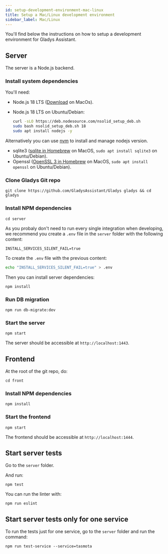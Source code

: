 ```yaml
---
id: setup-development-environment-mac-linux
title: Setup a Mac/Linux development environment
sidebar_label: Mac/Linux
---
```


You'll find below the instructions on how to setup a development environment for Gladys Assistant.

## Server

The server is a Node.js backend.

### Install system dependencies

You'll need:

- Node.js 18 LTS ([Download](https://nodejs.org/en/download/) on MacOs).
- Node.js 18 LTS on Ubuntu/Debian:

  ```bash
  curl -sLO https://deb.nodesource.com/nsolid_setup_deb.sh
  sudo bash nsolid_setup_deb.sh 18
  sudo apt install nodejs -y
  ```
Alternatively you can use [nvm](https://github.com/nvm-sh/nvm) to install and manage nodejs version.

- sqlite3 ([sqlite in Homebrew](https://formulae.brew.sh/formula/sqlite) on MacOS, `sudo apt install sqlite3` on Ubuntu/Debian).
- Openssl ([OpenSSL 3 in Homebrew](https://formulae.brew.sh/formula/openssl@3) on MacOS, `sudo apt install openssl` on Ubuntu/Debian).

### Clone Gladys Git repo

```
git clone https://github.com/GladysAssistant/Gladys gladys && cd gladys
```

### Install NPM dependencies

```
cd server
```

As you probaly don't need to run every single integration when developing, we recommend you create a `.env` file in the `server` folder with the following content:

```
INSTALL_SERVICES_SILENT_FAIL=true
```

To create the `.env` file with the previous content:

```bash
echo "INSTALL_SERVICES_SILENT_FAIL=true" > .env
```

Then you can install server dependencies:

```
npm install
```


### Run DB migration

```
npm run db-migrate:dev
```

### Start the server

```
npm start
```

The server should be accessible at `http://localhost:1443`.

## Frontend

At the root of the git repo, do:

```
cd front
```

### Install NPM dependencies

```
npm install
```

### Start the frontend

```
npm start
```

The frontend should be accessible at `http://localhost:1444`.

## Start server tests

Go to the `server` folder.

And run:

```
npm test
```

You can run the linter with:

```
npm run eslint
```

## Start server tests only for one service

To run the tests just for one service, go to the `server` folder and run the command:

```
npm run test-service --service=tasmota
```
